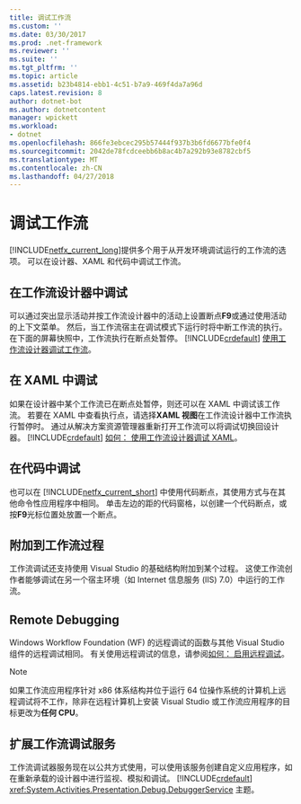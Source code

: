 ```yaml
---
title: 调试工作流
ms.custom: ''
ms.date: 03/30/2017
ms.prod: .net-framework
ms.reviewer: ''
ms.suite: ''
ms.tgt_pltfrm: ''
ms.topic: article
ms.assetid: b23b4814-ebb1-4c51-b7a9-469f4da7a96d
caps.latest.revision: 8
author: dotnet-bot
ms.author: dotnetcontent
manager: wpickett
ms.workload:
- dotnet
ms.openlocfilehash: 866fe3ebcec295b57444f937b3b6fd6677bfe0f4
ms.sourcegitcommit: 2042de78fcdceebb6b8ac4b7a292b93e8782cbf5
ms.translationtype: MT
ms.contentlocale: zh-CN
ms.lasthandoff: 04/27/2018
---
```

# <a name="debugging-workflows"></a>调试工作流
[!INCLUDE[netfx_current_long](../../../includes/netfx-current-long-md.md)]提供多个用于从开发环境调试运行的工作流的选项。 可以在设计器、XAML 和代码中调试工作流。  
  
## <a name="debugging-in-the-workflow-designer"></a>在工作流设计器中调试  
 可以通过突出显示活动并按工作流设计器中的活动上设置断点**F9**或通过使用活动的上下文菜单。 然后，当工作流宿主在调试模式下运行时将中断工作流的执行。 在下面的屏幕快照中，工作流执行在断点处暂停。 [!INCLUDE[crdefault](../../../includes/crdefault-md.md)] [使用工作流设计器调试工作流](/visualstudio/workflow-designer/debugging-workflows-with-the-workflow-designer)。  
  
## <a name="debugging-in-xaml"></a>在 XAML 中调试  
 如果在设计器中某个工作流已在断点处暂停，则还可以在 XAML 中调试该工作流。 若要在 XAML 中查看执行点，请选择**XAML 视图**在工作流设计器中工作流执行暂停时。 通过从解决方案资源管理器重新打开工作流可以将调试切换回设计器。 [!INCLUDE[crdefault](../../../includes/crdefault-md.md)] [如何： 使用工作流设计器调试 XAML](/visualstudio/workflow-designer/how-to-debug-xaml-with-the-workflow-designer)。  
  
## <a name="debugging-in-code"></a>在代码中调试  
 也可以在 [!INCLUDE[netfx_current_short](../../../includes/netfx-current-short-md.md)] 中使用代码断点，其使用方式与在其他命令性应用程序中相同。 单击左边的距的代码窗格，以创建一个代码断点，或按**F9**光标位置处放置一个断点。  
  
## <a name="attaching-to-a-workflow-process"></a>附加到工作流过程  
 工作流调试还支持使用 Visual Studio 的基础结构附加到某个过程。 这使工作流创作者能够调试在另一个宿主环境（如 Internet 信息服务 (IIS) 7.0）中运行的工作流。  
  
## <a name="remote-debugging"></a>Remote Debugging  
 Windows Workflow Foundation (WF) 的远程调试的函数与其他 Visual Studio 组件的远程调试相同。 有关使用远程调试的信息，请参阅[如何： 启用远程调试](http://go.microsoft.com/fwlink/?LinkId=196257)。  
  
> [!NOTE]
>  如果工作流应用程序针对 x86 体系结构并位于运行 64 位操作系统的计算机上远程调试将不工作，除非在远程计算机上安装 Visual Studio 或工作流应用程序的目标更改为**任何 CPU**。  
  
## <a name="extending-the-workflow-debugging-service"></a>扩展工作流调试服务  
 工作流调试器服务现在以公共方式使用，可以使用该服务创建自定义应用程序，如在重新承载的设计器中进行监视、模拟和调试。 [!INCLUDE[crdefault](../../../includes/crdefault-md.md)] <xref:System.Activities.Presentation.Debug.DebuggerService> 主题。
